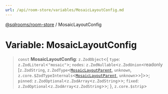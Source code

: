 ```yaml
---
url: /api/room-store/variables/MosaicLayoutConfig.md
---
```

[@sqlrooms/room-store](../index.md) / MosaicLayoutConfig

# Variable: MosaicLayoutConfig

> `const` **MosaicLayoutConfig**: `z.ZodObject`<{ `type`: `z.ZodLiteral`<`"mosaic"`>; `nodes`: `z.ZodNullable`<`z.ZodUnion`\<readonly \[`z.ZodString`, `z.ZodType`<[`MosaicLayoutParent`](../type-aliases/MosaicLayoutParent.md), `unknown`, `z.core.$ZodTypeInternals`<[`MosaicLayoutParent`](../type-aliases/MosaicLayoutParent.md), `unknown`>>]>>; `pinned`: `z.ZodOptional`<`z.ZodArray`<`z.ZodString`>>; `fixed`: `z.ZodOptional`<`z.ZodArray`<`z.ZodString`>>; }, `z.core.$strip`>
